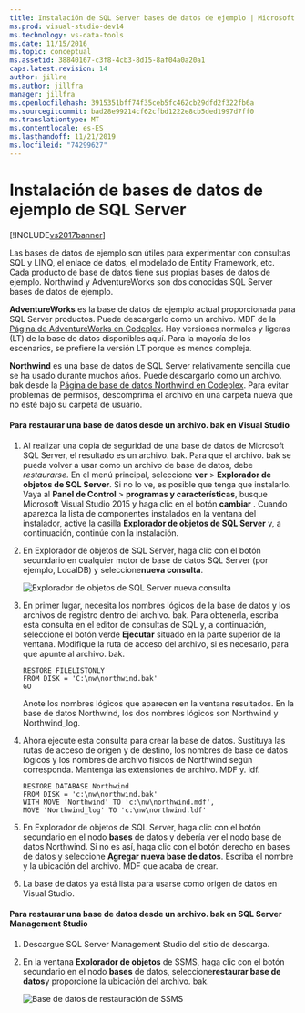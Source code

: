 ```yaml
---
title: Instalación de SQL Server bases de datos de ejemplo | Microsoft Docs
ms.prod: visual-studio-dev14
ms.technology: vs-data-tools
ms.date: 11/15/2016
ms.topic: conceptual
ms.assetid: 38840167-c3f8-4cb3-8d15-8af04a0a20a1
caps.latest.revision: 14
author: jillre
ms.author: jillfra
manager: jillfra
ms.openlocfilehash: 3915351bff74f35ceb5fc462cb29dfd2f322fb6a
ms.sourcegitcommit: bad28e99214cf62cfbd1222e8cb5ded1997d7ff0
ms.translationtype: MT
ms.contentlocale: es-ES
ms.lasthandoff: 11/21/2019
ms.locfileid: "74299627"
---
```

# <a name="install-sql-server-sample-databases"></a>Instalación de bases de datos de ejemplo de SQL Server
[!INCLUDE[vs2017banner](../includes/vs2017banner.md)]

Las bases de datos de ejemplo son útiles para experimentar con consultas SQL y LINQ, el enlace de datos, el modelado de Entity Framework, etc.  Cada producto de base de datos tiene sus propias bases de datos de ejemplo. Northwind y AdventureWorks son dos conocidas SQL Server bases de datos de ejemplo.

 **AdventureWorks** es la base de datos de ejemplo actual proporcionada para SQL Server productos. Puede descargarlo como un archivo. MDF de la [Página de AdventureWorks en Codeplex](https://archive.codeplex.com/?p=msftdbprodsamples). Hay versiones normales y ligeras (LT) de la base de datos disponibles aquí. Para la mayoría de los escenarios, se prefiere la versión LT porque es menos compleja.

 **Northwind** es una base de datos de SQL Server relativamente sencilla que se ha usado durante muchos años. Puede descargarlo como un archivo. bak desde la [Página de base de datos Northwind en Codeplex](https://northwinddatabase.codeplex.com/). Para evitar problemas de permisos, descomprima el archivo en una carpeta nueva que no esté bajo su carpeta de usuario.

#### <a name="to-restore-a-database-from-a-bak-file-in-visual-studio"></a>Para restaurar una base de datos desde un archivo. bak en Visual Studio

1. Al realizar una copia de seguridad de una base de datos de Microsoft SQL Server, el resultado es un archivo. bak. Para que el archivo. bak se pueda volver a usar como un archivo de base de datos, debe *restaurarse*. En el menú principal, seleccione **ver** > **Explorador de objetos de SQL Server**. Si no lo ve, es posible que tenga que instalarlo. Vaya al **Panel de Control** > **programas y características**, busque Microsoft Visual Studio 2015 y haga clic en el botón **cambiar** . Cuando aparezca la lista de componentes instalados en la ventana del instalador, active la casilla **Explorador de objetos de SQL Server** y, a continuación, continúe con la instalación.

2. En Explorador de objetos de SQL Server, haga clic con el botón secundario en cualquier motor de base de datos SQL Server (por ejemplo, LocalDB) y seleccione**nueva consulta**.

     ![Explorador de objetos de SQL Server nueva consulta](../data-tools/media/raddata-sql-server-object-explorer-new-query.png "raddata Explorador de objetos de SQL Server nueva consulta")

3. En primer lugar, necesita los nombres lógicos de la base de datos y los archivos de registro dentro del archivo. bak. Para obtenerla, escriba esta consulta en el editor de consultas de SQL y, a continuación, seleccione el botón verde **Ejecutar** situado en la parte superior de la ventana. Modifique la ruta de acceso del archivo, si es necesario, para que apunte al archivo. bak.

    ```
    RESTORE FILELISTONLY
    FROM DISK = 'C:\nw\northwind.bak'
    GO
    ```

     Anote los nombres lógicos que aparecen en la ventana resultados.  En la base de datos Northwind, los dos nombres lógicos son Northwind y Northwind_log.

4. Ahora ejecute esta consulta para crear la base de datos. Sustituya las rutas de acceso de origen y de destino, los nombres de base de datos lógicos y los nombres de archivo físicos de Northwind según corresponda. Mantenga las extensiones de archivo. MDF y. ldf.

    ```
    RESTORE DATABASE Northwind
    FROM DISK = 'c:\nw\northwind.bak'
    WITH MOVE 'Northwind' TO 'c:\nw\northwind.mdf',
    MOVE 'Northwind_log' TO 'c:\nw\northwind.ldf'
    ```

5. En Explorador de objetos de SQL Server, haga clic con el botón secundario en el nodo **bases** de datos y debería ver el nodo base de datos Northwind. Si no es así, haga clic con el botón derecho en bases de datos y seleccione **Agregar nueva base de datos**. Escriba el nombre y la ubicación del archivo. MDF que acaba de crear.

6. La base de datos ya está lista para usarse como origen de datos en Visual Studio.

#### <a name="to-restore-a-database-from-a-bak-file-in-sql-server-management-studio"></a>Para restaurar una base de datos desde un archivo. bak en SQL Server Management Studio

1. Descargue SQL Server Management Studio del sitio de descarga.

2. En la ventana **Explorador de objetos** de SSMS, haga clic con el botón secundario en el nodo **bases** de datos, seleccione**restaurar base de datos**y proporcione la ubicación del archivo. bak.

     ![Base de datos de restauración de SSMS](../data-tools/media/raddata-ssms-restore-database.png "Base de datos de restauración de raddata SSMS")
